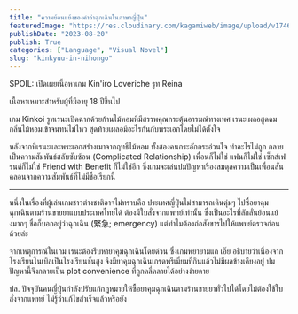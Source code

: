 ```yaml
---
title: "ความย้อนแย้งของคำว่าฉุกเฉินในภาษาญี่ปุ่น"
featuredImage: "https://res.cloudinary.com/kagamiweb/image/upload/v1746283869/blog.coregamehd.com/kinkyuu-in-nihongo.jpg"
publishDate: "2023-08-20"
publish: True
categories: ["Language", "Visual Novel"]
slug: "kinkyuu-in-nihongo"
---
```



SPOIL: เปิดเผยเนื้อหาเกม Kin'iro Loveriche รูท Reina

เนื้อหาเหมาะสำหรับผู้ที่มีอายุ 18 ปีขึ้นไป

เกม Kinkoi รูทเรนะเปิดฉากด้วยก้านไม้หอมที่มีสรรพคุณกระตุ้นอารมณ์ทางเพศ เรนะเผลอสูดดมกลิ่นไม้หอมเข้าจนทนไม่ไหว สุดท้ายเผลอมีอะไรกันกับพระเอกโดยไม่ได้ตั้งใจ

หลังจากที่เรนะและพระเอกสร่างเมาจากฤทธิ์ไม้หอม ทั้งสองคนกระอักกระอ่วนใจ ทำอะไรไม่ถูก กลายเป็นความสัมพันธ์สลับซับซ้อน (Complicated Relationship) เพื่อนก็ไม่ใช่ แฟนก็ไม่ใช่ เซ็กส์เฟรนด์ก็ไม่ใช่ Friend with Benefit ก็ไม่ใช่อีก ซึ่งเกมจะเล่นปมปัญหาเรื่องสมดุลความเป็นเพื่อนสั่นคลอนจากความสัมพันธ์ที่ไม่มีชื่อเรียกนี้

---

หนึ่งในเรื่องที่ผู้เล่นเกมชาวต่างชาติอาจไม่ทราบคือ ประเทศญี่ปุ่นไม่สามารถเดินดุ่มๆ ไปซื้อยาคุมฉุกเฉินตามร้านขายยาแบบประเทศไทยได้ ต้องมีใบสั่งจากแพทย์เท่านั้น ซึ่งเป็นอะไรที่ลักลั่นย้อนแย้งมากๆ ชื่อก็บอกอยู่ว่าฉุกเฉิน (緊急; emergency) แต่ทำไมต้องถ่อสังขารไปให้แพทย์ตรวจก่อนด้วยล่ะ

จากเหตุการณ์ในเกม เรนะต้องรีบหายาคุมฉุกเฉินโดยด่วน ซึ่งเกมพยายามแถ เอ๊ย อธิบายว่าเนื่องจากโรงเรียนโนเบิลเป็นโรงเรียนชั้นสูง จึงมียาคุมฉุกเฉินเกรดพรีเมี่ยมที่กินแล้วไม่มีผลข้างเคียงอยู่ ปมปัญหานี้จึงกลายเป็น plot convenience ที่ถูกคลี่คลายได้อย่างง่ายดาย

ปล. ปัจจุบันคนญี่ปุ่นกำลังปรับแก้กฎหมายให้ซื้อยาคุมฉุกเฉินตามร้านขายยาทั่วไปได้โดยไม่ต้องใช้ใบสั่งจากแพทย์ ไม่รู้ว่าแก้ไขสำเร็จแล้วหรือยัง
